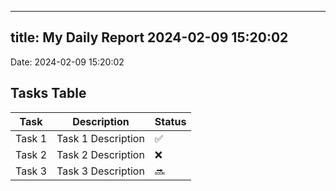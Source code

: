 
---
title: My Daily Report 2024-02-09 15:20:02
---

Date: 2024-02-09 15:20:02

## Tasks Table

| Task | Description | Status |
|------|-------------|--------|
| Task 1 | Task 1 Description | ✅ |
| Task 2 | Task 2 Description | ❌ |
| Task 3 | Task 3 Description | 🔜 |
